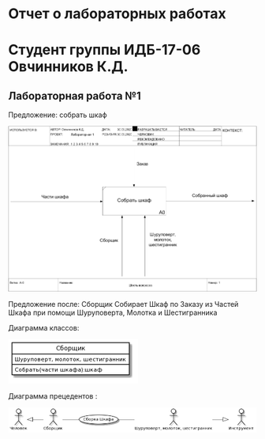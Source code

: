 # Отчет о лабораторных работах
# Студент группы ИДБ-17-06 Овчинников К.Д.

## Лабораторная работа №1

Предложение: собрать шкаф

![None](https://github.com/Kiruhas/KirillOvchinnikov.github.io/blob/master/lab1/model_1.png)

Предложение после: Сборщик Собирает Шкаф по Заказу из Частей Шкафа при помощи Шуруповерта, Молотка и Шестигранника 

Диаграмма классов: 

![None](https://github.com/Kiruhas/KirillOvchinnikov.github.io/blob/master/lab1/class_diagram_1.png)

Диаграмма прецедентов : 

![None](https://github.com/Kiruhas/KirillOvchinnikov.github.io/blob/master/lab1/use_case_diagram_1.png)
